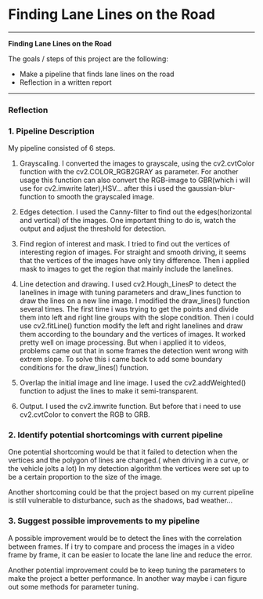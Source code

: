# **Finding Lane Lines on the Road** 


---

**Finding Lane Lines on the Road**

The goals / steps of this project are the following:
* Make a pipeline that finds lane lines on the road
* Reflection in a written report

---

### Reflection

### 1. Pipeline Description

My pipeline consisted of 6 steps. 

1. Grayscaling. I converted the images to grayscale, using the cv2.cvtColor function with the cv2.COLOR_RGB2GRAY as parameter. For another usage this function can also convert the RGB-image to GBR(which i will use for cv2.imwrite later),HSV... after this i used the gaussian-blur-function to smooth the grayscaled image.

2. Edges detection. I used the Canny-filter to find out the edges(horizontal and vertical) of the images. One important thing to do is, watch the output and adjust the threshold for detection.

3. Find region of interest and mask. I tried to find out the vertices of interesting region of images. For straight and smooth driving, it seems that the vertices of the images have only tiny difference. Then i applied mask to images to get the region that mainly include the lanelines.

4. Line detection and drawing. I used cv2.Hough_LinesP to detect the lanelines in image with tuning parameters and draw_lines function to draw the lines on a new line image. I modified the draw_lines() function several times. The first time i was trying to get the points and divide them into left and right line groups with the slope condition. Then i could use cv2.fitLine() function modify the left and right lanelines and draw them according to the boundary and the vertices of images. It worked pretty well on image processing. But when i applied it to videos, problems came out that in some frames the detection went wrong with extrem slope. To solve this i came back to add some boundary conditions for the draw_lines() function.

5. Overlap the initial image and line image. I used the cv2.addWeighted() function to adjust the lines to make it semi-transparent.

6. Output. I used the cv2.imwrite function. But before that i need to use cv2.cvtColor to convert the RGB to GRB.

### 2. Identify potential shortcomings with current pipeline


One potential shortcoming would be that it failed to detection when the vertices and the polygon of lines are changed.( when driving in a curve, or the vehicle jolts a lot) In my detection algorithm the vertices were set up to be a certain proportion to the size of the image. 

Another shortcoming could be that the project based on my current pipeline is still vulnerable to disturbance, such as the shadows, bad weather...


### 3. Suggest possible improvements to my pipeline

A possible improvement would be to detect the lines with the correlation between frames. If i try to compare and process the images in a video frame by frame, it can be easier to locate the lane line and reduce the error. 

Another potential improvement could be to keep tuning the parameters to make the project a better performance. In another way maybe i can figure out some methods for parameter tuning.

